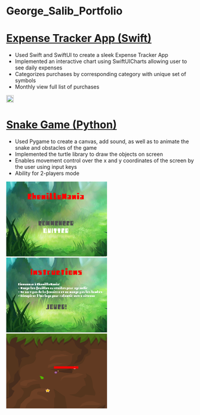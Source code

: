 # George_Salib_Portfolio

# [Expense Tracker App (Swift)](https://github.com/george-salib/Expense_Tracker_App)
* Used Swift and SwiftUI to create a sleek Expense Tracker App
* Implemented an interactive chart using SwiftUICharts allowing user to see daily expenses
* Categorizes purchases by corresponding category with unique set of symbols
* Monthly view full list of purchases

<img src="https://github.com/george-salib/George_Salib_Portfolio/blob/main/Expense%20Tracker%20App%20Demo.gif" width="20%" height="20%"/>


# [Snake Game (Python)](https://github.com/george-salib/Worm_Game)
* Used Pygame to create a canvas, add sound, as well as to animate the snake and obstacles of the game
* Implemented the turtle library to draw the objects on screen
* Enables movement control over the x and y coordinates of the screen by the user using input keys
* Ability for 2-players mode

<img width="270" height = "200" alt="Snake Game SC1.png" src="Snake Game SC1.png"> <img width="270" height = "200" alt="Snake Game SC2.png" src="Snake Game SC2.png"> <img width="270" height = "200" alt="Snake Game SC3.png" src="Snake Game SC3.png">
